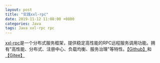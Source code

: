 ```yaml
---
layout: post
title: "实践xxl-rpc"
date: 2019-11-12 11:08:00 +0800
categories: Java
tags: Java xxl-rpc rpc
---
```


[xxl-rpc](https://www.xuxueli.com/xxl-rpc/#/)是一个分布式服务框架，提供稳定高性能的RPC远程服务调用功能。拥有"高性能、分布式、注册中心、负载均衡、服务治理"等特性。[【Github】](https://github.com/xuxueli/xxl-rpc/)和[【Gitee】](http://gitee.com/xuxueli0323/xxl-rpc)

